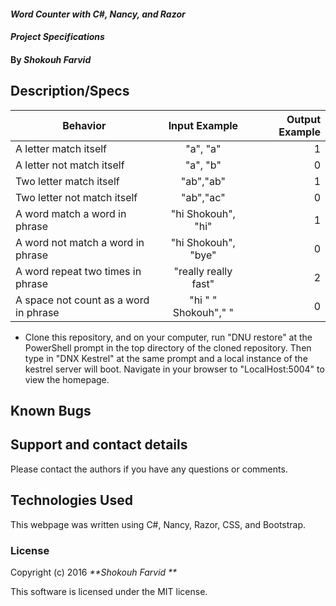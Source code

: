 #### _Word Counter with C#, Nancy, and Razor_

#### _Project Specifications_

#### By _**Shokouh Farvid**_

## Description/Specs

| Behavior        | Input Example           | Output Example  |
| ------------- |:-------------:| -----:|
| A letter match itself | "a", "a" | 1 |
| A letter not match itself | "a", "b" | 0 |
| Two letter match itself| "ab","ab"| 1 |
| Two letter not match itself| "ab","ac"| 0 |
| A word match a word in phrase| "hi Shokouh", "hi"|1 |
| A word not match a word in phrase| "hi Shokouh", "bye"|0|
|A word repeat two times in phrase| "really really fast"|2|
| A space not count as a word in phrase| "hi " " Shokouh"," "|0|



* Clone this repository, and on your computer, run "DNU restore" at the PowerShell prompt in the top directory of the cloned repository. Then type in "DNX Kestrel" at the same prompt and a local instance of the kestrel server will boot. Navigate in your browser to "LocalHost:5004" to view the homepage.

## Known Bugs

## Support and contact details
Please contact the authors if you have any questions or comments.

## Technologies Used
This webpage was written using C#, Nancy, Razor, CSS, and Bootstrap.

### License
Copyright (c) 2016 _**Shokouh Farvid **_

This software is licensed under the MIT license.
